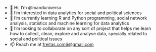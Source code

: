 - 👋 Hi, I’m @manduniverso
- 👀 I’m interested in data analytics for social and political sciences
- 🌱 I’m currently learning R and Python programming, social network analysis, statistics and machine learning for data analytics
- 💞️ I’m looking to collaborate on any sort of project that helps me learn how to collect, clean, explore and analyse data, specially related to social and political issues
- 📫 Reach me at freitas.com6@gmail.com

<!---
manduniverso/manduniverso is a ✨ special ✨ repository because its `README.md` (this file) appears on your GitHub profile.
You can click the Preview link to take a look at your changes.
--->

